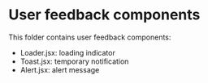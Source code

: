 # User feedback components

This folder contains user feedback components:
- Loader.jsx: loading indicator
- Toast.jsx: temporary notification
- Alert.jsx: alert message